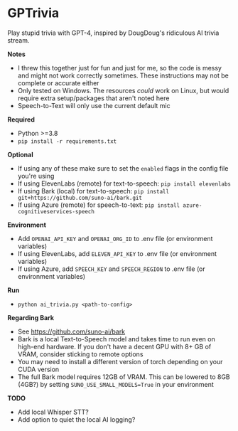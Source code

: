 # GPTrivia

Play stupid trivia with GPT-4, inspired by DougDoug's ridiculous AI trivia stream.

**Notes**
- I threw this together just for fun and just for me, so the code is messy and might not work correctly sometimes. These instructions may not be complete or accurate either
- Only tested on Windows. The resources *could* work on Linux, but would require extra setup/packages that aren't noted here
- Speech-to-Text will only use the current default mic

**Required**
- Python >=3.8
- `pip install -r requirements.txt`

**Optional**
- If using any of these make sure to set the `enabled` flags in the config file you're using
- If using ElevenLabs (remote) for text-to-speech: `pip install elevenlabs`
- If using Bark (local) for text-to-speech: `pip install git+https://github.com/suno-ai/bark.git`
- If using Azure (remote) for speech-to-text: `pip install azure-cognitiveservices-speech`

**Environment**
- Add `OPENAI_API_KEY` and `OPENAI_ORG_ID` to .env file (or environment variables)
- If using ElevenLabs, add `ELEVEN_API_KEY` to .env file (or environment variables)
- If using Azure, add `SPEECH_KEY` and `SPEECH_REGION` to .env file (or environment variables)

**Run**
- `python ai_trivia.py <path-to-config>`

**Regarding Bark**
- See https://github.com/suno-ai/bark
- Bark is a local Text-to-Speech model and takes time to run even on high-end hardware. If you don't have a decent GPU with 8+ GB of VRAM, consider sticking to remote options
- You may need to install a different version of torch depending on your CUDA version
- The full Bark model requires 12GB of VRAM. This can be lowered to 8GB (4GB?) by setting `SUNO_USE_SMALL_MODELS=True` in your environment

**TODO**
- Add local Whisper STT?
- Add option to quiet the local AI logging?
